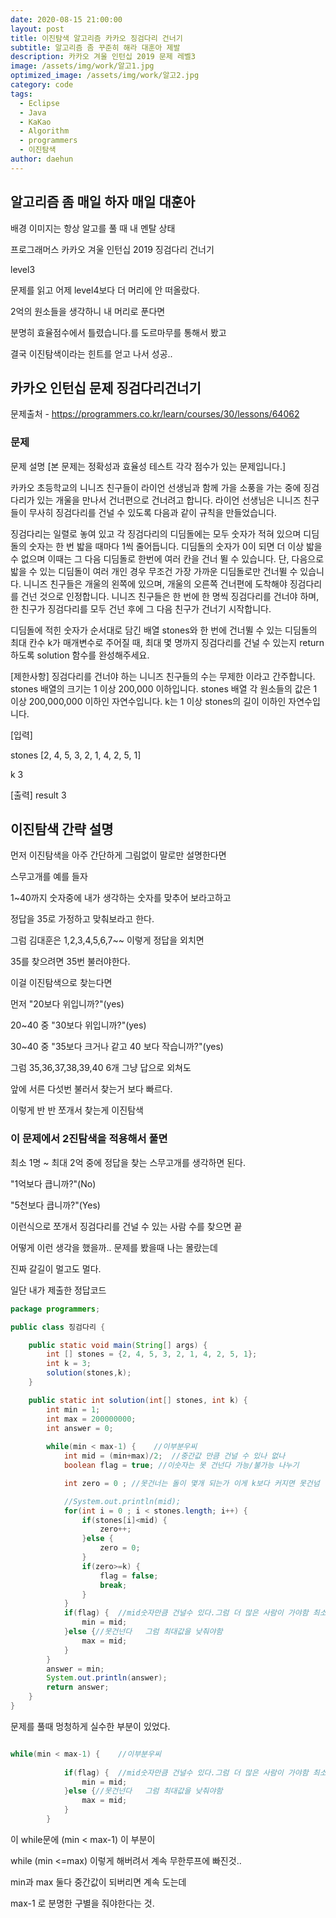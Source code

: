 ```yaml
---
date: 2020-08-15 21:00:00
layout: post
title: 이진탐색 알고리즘 카카오 징검다리 건너기
subtitle: 알고리즘 좀 꾸준히 해라 대훈아 제발
description: 카카오 겨울 인턴십 2019 문제 레벨3
image: /assets/img/work/알고1.jpg
optimized_image: /assets/img/work/알고2.jpg
category: code
tags:
  - Eclipse
  - Java
  - KaKao
  - Algorithm
  - programmers
  - 이진탐색
author: daehun
---
```


## 알고리즘 좀 매일 하자 매일 대훈아

배경 이미지는 항상 알고를 풀 때 내 멘탈 상태

프로그래머스 카카오 겨울 인턴십 2019 징검다리 건너기

level3

문제를 읽고 어제 level4보다 더 머리에 안 떠올랐다.

2억의 원소들을 생각하니 내 머리로 푼다면

분명히 효율점수에서 틀렸습니다.를 도르마무를 통해서 봤고

결국 이진탐색이라는 힌트를 얻고 나서 성공..

## 카카오 인턴십 문제 징검다리건너기
문제출처 - <https://programmers.co.kr/learn/courses/30/lessons/64062>

### 문제

문제 설명
[본 문제는 정확성과 효율성 테스트 각각 점수가 있는 문제입니다.]

카카오 초등학교의 니니즈 친구들이 라이언 선생님과 함께 가을 소풍을 가는 중에 징검다리가 있는 개울을 만나서 건너편으로 건너려고 합니다. 라이언 선생님은 니니즈 친구들이 무사히 징검다리를 건널 수 있도록 다음과 같이 규칙을 만들었습니다.

징검다리는 일렬로 놓여 있고 각 징검다리의 디딤돌에는 모두 숫자가 적혀 있으며 디딤돌의 숫자는 한 번 밟을 때마다 1씩 줄어듭니다.
디딤돌의 숫자가 0이 되면 더 이상 밟을 수 없으며 이때는 그 다음 디딤돌로 한번에 여러 칸을 건너 뛸 수 있습니다.
단, 다음으로 밟을 수 있는 디딤돌이 여러 개인 경우 무조건 가장 가까운 디딤돌로만 건너뛸 수 있습니다.
니니즈 친구들은 개울의 왼쪽에 있으며, 개울의 오른쪽 건너편에 도착해야 징검다리를 건넌 것으로 인정합니다.
니니즈 친구들은 한 번에 한 명씩 징검다리를 건너야 하며, 한 친구가 징검다리를 모두 건넌 후에 그 다음 친구가 건너기 시작합니다.

디딤돌에 적힌 숫자가 순서대로 담긴 배열 stones와 한 번에 건너뛸 수 있는 디딤돌의 최대 칸수 k가 매개변수로 주어질 때, 최대 몇 명까지 징검다리를 건널 수 있는지 return 하도록 solution 함수를 완성해주세요.

[제한사항]
징검다리를 건너야 하는 니니즈 친구들의 수는 무제한 이라고 간주합니다.
stones 배열의 크기는 1 이상 200,000 이하입니다.
stones 배열 각 원소들의 값은 1 이상 200,000,000 이하인 자연수입니다.
k는 1 이상 stones의 길이 이하인 자연수입니다.

[입력]

stones
[2, 4, 5, 3, 2, 1, 4, 2, 5, 1]

k
3

[출력]
result
3

## 이진탐색 간략 설명

먼저 이진탐색을 아주 간단하게 그림없이 말로만 설명한다면

스무고개를 예를 들자

1~40까지 숫자중에 내가 생각하는 숫자를 맞추어 보라고하고

정답을 35로 가정하고 맞춰보라고 한다.

그럼 김대훈은 1,2,3,4,5,6,7~~ 이렇게 정답을 외치면

35를 찾으려면 35번 불러야한다.

이걸 이진탐색으로 찾는다면

먼저 "20보다 위입니까?"(yes)

20~40 중 "30보다 위입니까?"(yes)

30~40 중 "35보다 크거나 같고 40 보다 작습니까?"(yes)

그럼 35,36,37,38,39,40 6개 그냥 답으로 외쳐도

앞에 서른 다섯번 불러서 찾는거 보다 빠르다.

이렇게 반 반 쪼개서 찾는게 이진탐색

### 이 문제에서 2진탐색을 적용해서 풀면

최소 1명 ~ 최대 2억 중에 정답을 찾는 스무고개를 생각하면 된다.

"1억보다 큽니까?"(No)

"5천보다 큽니까?"(Yes)

이런식으로 쪼개서 징검다리를 건널 수 있는 사람 수를 찾으면 끝

어떻게 이런 생각을 했을까.. 문제를 봤을때 나는 몰랐는데

진짜 갈길이 멀고도 멀다.

일단 내가 제출한 정답코드

```java
package programmers;

public class 징검다리 {

	public static void main(String[] args) {
		int [] stones = {2, 4, 5, 3, 2, 1, 4, 2, 5, 1};
		int k = 3;
		solution(stones,k);
	}

	public static int solution(int[] stones, int k) {
		int min = 1;
		int max = 200000000;
		int answer = 0;
		
		while(min < max-1) {	//이부분우씨
			int mid = (min+max)/2;	//중간값 만큼 건널 수 있나 없나
			boolean flag = true; //이숫자는 못 건넌다 가능/불가능 나누기

			int zero = 0 ; //못건너는 돌이 몇개 되는가 이게 k보다 커지면 못건넘

			//System.out.println(mid);
			for(int i = 0 ; i < stones.length; i++) {
				if(stones[i]<mid) {
					zero++;
				}else {
					zero = 0;
				}
				if(zero>=k) {
					flag = false;
					break;
				}
			}
			if(flag) {	//mid숫자만큼 건널수 있다.그럼 더 많은 사람이 가야함 최소값을 올려줌
				min = mid;
			}else {//못건넌다	그럼 최대값을 낮춰야함
				max = mid;
			}
		}
		answer = min;
		System.out.println(answer);
		return answer;
	}
}
```

문제를 풀때 멍청하게 실수한 부분이 있었다.

```java

while(min < max-1) {	//이부분우씨
			
			if(flag) {	//mid숫자만큼 건널수 있다.그럼 더 많은 사람이 가야함 최소값을 올려줌
				min = mid;
			}else {//못건넌다	그럼 최대값을 낮춰야함
				max = mid;
			}
		}
```

이 while문에 (min < max-1) 이 부분이

while (min <=max) 이렇게 해버려서 계속 무한루프에 빠진것..

min과 max 둘다 중간값이 되버리면 계속 도는데

max-1 로 분명한 구별을 줘야한다는 것.
